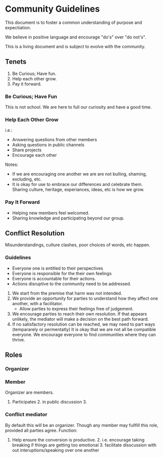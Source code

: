 
# Community Guidelines

This document is to foster a common understanding of purpose and expectiation.

We believe in positive language and encourage "do's" over "do not's".

This is a living document and is subject to evolve with the community.

## Tenets

 1. Be Curious; Have fun.
 2. Help each other grow.
 3. Pay it forward.

### Be Curious; Have Fun
This is not school. We are here to full our curiosity and have a good time.

### Help Each Other Grow
i.e.:
 - Answering questions from other members
 - Asking questions in public channels
 - Share projects
 - Encourage each other

Notes:
 - If we are encouraging one another we are are not bulling, shaming, excluding, etc.
 - It is okay for use to embrace our differences and celebrate them. Sharing culture, heritage, experiances, ideas, etc is how we grow.

### Pay It Forward

 - Helping new members feel welcomed.
 - Sharing knowledge and participating beyond our group.

## Conflict Resolution
Misunderstandings, culture clashes, poor choices of words, etc happen.

### Guidelines
 - Everyone one is entitled to their perspectives
 - Everyone is responsible for the their own feelings
 - Everyone is accountable for their actions.
 - Actions disruptive to the community need to be addressed.

 1. We start from the premise that harm was not intended.
 2. We provide an opportunity for parties to understand how they affect one another, with a facilitator.
	 - Allow parties to express their feelings free of judgement.
 3. We encourage parties to reach their own resolution. If that appears unlikely, the mediator will make a decision on the best path forward.
 3. If no satisfactory resolution can be reached, we may need to part ways (tempararely or permentatly)
     It is okay that we are not all be compatible everyone. We encourage everyone to find communities where they can thrive.


## Roles

### Organizer

### Member

Organizer are members.

 1. Participates
	 2. in public discussion
	 3. 

### Conflict mediator

By default this will be an organizer. Though any member may fullfill this role, provided all parties agree.
Function:
 1. Help ensure the conversion is productive.
	 2. i.e. encourage taking breaking if things are getting too emotional
	 3. facilitate disscussion with out interuptions/speaking over one another


<!--stackedit_data:
eyJoaXN0b3J5IjpbMTM3MDAwNjgzNiwzMjI1ODM3NzQsLTEwNT
kwMzc0MSwtODA4MDk2NDYzLDE2Mjk2MzUxNyw0OTkxOTk4Nl19

-->